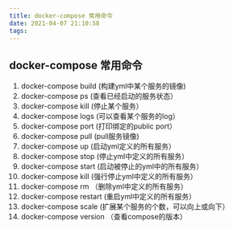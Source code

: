 ```yaml
---
title: docker-compose 常用命令
date: 2021-04-07 21:10:58
tags:
---
```

## docker-compose 常用命令

1. docker-compose build	(构建yml中某个服务的镜像)
1. docker-compose ps	(查看已经启动的服务状态）
1. docker-compose kill	(停止某个服务）
1. docker-compose logs	(可以查看某个服务的log）
1. docker-compose port	(打印绑定的public port）
1. docker-compose pull	(pull服务镜像)
1. docker-compose up	(启动yml定义的所有服务）
1. docker-compose stop	(停止yml中定义的所有服务）
1. docker-compose start	(启动被停止的yml中的所有服务）
1. docker-compose kill	(强行停止yml中定义的所有服务）
1. docker-compose rm	（删除yml中定义的所有服务）
1. docker-compose restart	(重启yml中定义的所有服务）
1. docker-compose scale	(扩展某个服务的个数，可以向上或向下）
1. docker-compose version	（查看compose的版本）

